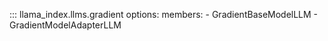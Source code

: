 ::: llama_index.llms.gradient
    options:
      members:
        - GradientBaseModelLLM
        - GradientModelAdapterLLM

